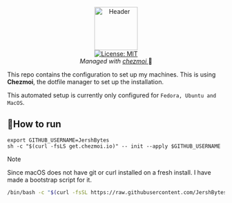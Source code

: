 <p align="center">
  <img src=".resources/images/dotfiles.png" alt="Header" width="100" height="100"><br>
  <a href="LICENSE">
    <img src="https://img.shields.io/badge/License-MIT-gren.svg" alt="License: MIT"></a><br> 
    <i> Managed with <a href="https://chezmoi.io"> chezmoi </a></i> 🚀
 </p>


This repo contains the configuration to set up my machines. This is using **Chezmoi**, the dotfile manager to set up the installation.

This automated setup is currently only configured for `Fedora, Ubuntu and MacOS`.

## 🏃How to run

```shell
export GITHUB_USERNAME=JershBytes
sh -c "$(curl -fsLS get.chezmoi.io)" -- init --apply $GITHUB_USERNAME
```

> [!NOTE]
> Since macOS does not have git or curl installed on a fresh install. I have made a bootstrap script for it.
> ```zsh
> /bin/bash -c "$(curl -fsSL https://raw.githubusercontent.com/JershBytes/dotfiles/main/dot_bootstrap/mac_bootstrap.sh)"
> ```


